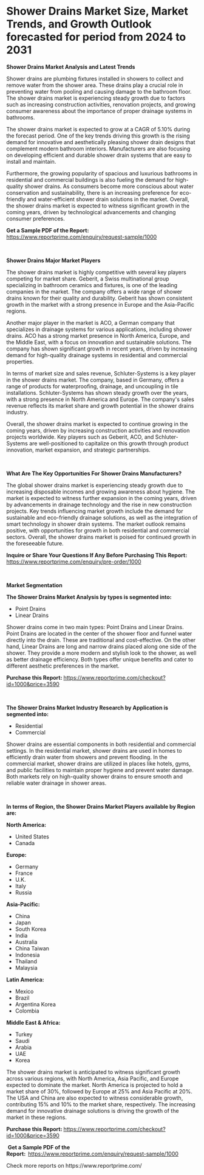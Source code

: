 <p><h1>Shower Drains Market Size, Market Trends, and Growth Outlook forecasted for period from 2024 to 2031</h1></p><p><strong>Shower Drains Market Analysis and Latest Trends</strong></p>
<p><p>Shower drains are plumbing fixtures installed in showers to collect and remove water from the shower area. These drains play a crucial role in preventing water from pooling and causing damage to the bathroom floor. The shower drains market is experiencing steady growth due to factors such as increasing construction activities, renovation projects, and growing consumer awareness about the importance of proper drainage systems in bathrooms.</p><p>The shower drains market is expected to grow at a CAGR of 5.10% during the forecast period. One of the key trends driving this growth is the rising demand for innovative and aesthetically pleasing shower drain designs that complement modern bathroom interiors. Manufacturers are also focusing on developing efficient and durable shower drain systems that are easy to install and maintain.</p><p>Furthermore, the growing popularity of spacious and luxurious bathrooms in residential and commercial buildings is also fueling the demand for high-quality shower drains. As consumers become more conscious about water conservation and sustainability, there is an increasing preference for eco-friendly and water-efficient shower drain solutions in the market. Overall, the shower drains market is expected to witness significant growth in the coming years, driven by technological advancements and changing consumer preferences.</p></p>
<p><strong>Get a Sample PDF of the Report:&nbsp;</strong> <a href="https://www.reportprime.com/enquiry/request-sample/1000">https://www.reportprime.com/enquiry/request-sample/1000</a></p>
<p>&nbsp;</p>
<p><strong>Shower Drains Major Market Players</strong></p>
<p><p>The shower drains market is highly competitive with several key players competing for market share. Geberit, a Swiss multinational group specializing in bathroom ceramics and fixtures, is one of the leading companies in the market. The company offers a wide range of shower drains known for their quality and durability. Geberit has shown consistent growth in the market with a strong presence in Europe and the Asia-Pacific regions.</p><p>Another major player in the market is ACO, a German company that specializes in drainage systems for various applications, including shower drains. ACO has a strong market presence in North America, Europe, and the Middle East, with a focus on innovation and sustainable solutions. The company has shown significant growth in recent years, driven by increasing demand for high-quality drainage systems in residential and commercial properties.</p><p>In terms of market size and sales revenue, Schluter-Systems is a key player in the shower drains market. The company, based in Germany, offers a range of products for waterproofing, drainage, and uncoupling in tile installations. Schluter-Systems has shown steady growth over the years, with a strong presence in North America and Europe. The company's sales revenue reflects its market share and growth potential in the shower drains industry.</p><p>Overall, the shower drains market is expected to continue growing in the coming years, driven by increasing construction activities and renovation projects worldwide. Key players such as Geberit, ACO, and Schluter-Systems are well-positioned to capitalize on this growth through product innovation, market expansion, and strategic partnerships.</p></p>
<p>&nbsp;</p>
<p><strong>What Are The Key Opportunities For Shower Drains Manufacturers?</strong></p>
<p><p>The global shower drains market is experiencing steady growth due to increasing disposable incomes and growing awareness about hygiene. The market is expected to witness further expansion in the coming years, driven by advancements in drainage technology and the rise in new construction projects. Key trends influencing market growth include the demand for sustainable and eco-friendly drainage solutions, as well as the integration of smart technology in shower drain systems. The market outlook remains positive, with opportunities for growth in both residential and commercial sectors. Overall, the shower drains market is poised for continued growth in the foreseeable future.</p></p>
<p><strong>Inquire or Share Your Questions If Any Before Purchasing This Report:</strong> <a href="https://www.reportprime.com/enquiry/pre-order/1000">https://www.reportprime.com/enquiry/pre-order/1000</a></p>
<p>&nbsp;</p>
<p><strong>Market Segmentation</strong></p>
<p><strong>The Shower Drains Market Analysis by types is segmented into:</strong></p>
<p><ul><li>Point Drains</li><li>Linear Drains</li></ul></p>
<p><p>Shower drains come in two main types: Point Drains and Linear Drains. Point Drains are located in the center of the shower floor and funnel water directly into the drain. These are traditional and cost-effective. On the other hand, Linear Drains are long and narrow drains placed along one side of the shower. They provide a more modern and stylish look to the shower, as well as better drainage efficiency. Both types offer unique benefits and cater to different aesthetic preferences in the market.</p></p>
<p><strong>Purchase this Report:&nbsp;</strong><a href="https://www.reportprime.com/checkout?id=1000&price=3590">https://www.reportprime.com/checkout?id=1000&price=3590</a></p>
<p>&nbsp;</p>
<p><strong>The Shower Drains Market Industry Research by Application is segmented into:</strong></p>
<p><ul><li>Residential</li><li>Commercial</li></ul></p>
<p><p>Shower drains are essential components in both residential and commercial settings. In the residential market, shower drains are used in homes to efficiently drain water from showers and prevent flooding. In the commercial market, shower drains are utilized in places like hotels, gyms, and public facilities to maintain proper hygiene and prevent water damage. Both markets rely on high-quality shower drains to ensure smooth and reliable water drainage in shower areas.</p></p>
<p>&nbsp;</p>
<p><strong>In terms of Region, the Shower Drains Market Players available by Region are:</strong></p>
<p>
    <p> <strong> North America: </strong>
        <ul>
            <li>United States</li>
            <li>Canada</li>
        </ul>
        </p> 
    <p> <strong> Europe: </strong>
        <ul>
            <li>Germany</li>
            <li>France</li>
            <li>U.K.</li>
            <li>Italy</li>
            <li>Russia</li>
        </ul>
        </p> 
    <p> <strong> Asia-Pacific: </strong>
        <ul>
            <li>China</li>
            <li>Japan</li>
            <li>South Korea</li>
            <li>India</li>
            <li>Australia</li>
            <li>China Taiwan</li>
            <li>Indonesia</li>
            <li>Thailand</li>
            <li>Malaysia</li>
        </ul>
        </p> 
    <p> <strong> Latin America: </strong>
        <ul>
            <li>Mexico</li>
            <li>Brazil</li>
            <li>Argentina Korea</li>
            <li>Colombia</li>
        </ul>
        </p> 
    <p> <strong> Middle East & Africa: </strong>
        <ul>
            <li>Turkey</li>
            <li>Saudi</li>
            <li>Arabia</li>
            <li>UAE</li>
            <li>Korea</li>
        </ul>
    </p>
    </p>
<p><p>The shower drains market is anticipated to witness significant growth across various regions, with North America, Asia Pacific, and Europe expected to dominate the market. North America is projected to hold a market share of 30%, followed by Europe at 25% and Asia Pacific at 20%. The USA and China are also expected to witness considerable growth, contributing 15% and 10% to the market share, respectively. The increasing demand for innovative drainage solutions is driving the growth of the market in these regions.</p></p>
<p><strong>Purchase this Report: </strong><a href="https://www.reportprime.com/checkout?id=1000&price=3590">https://www.reportprime.com/checkout?id=1000&price=3590</a></p>
<p>&nbsp;<strong>Get a Sample PDF of the Report:&nbsp;&nbsp;</strong><a href="https://www.reportprime.com/enquiry/request-sample/1000">https://www.reportprime.com/enquiry/request-sample/1000</a></p>
<p><strong></strong></p>
<p>Check more reports on https://www.reportprime.com/</p>